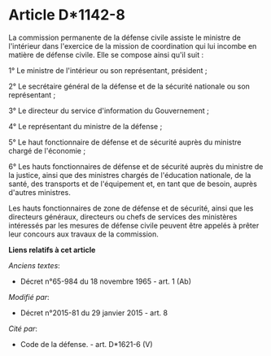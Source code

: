 # Article D*1142-8

La commission permanente de la défense civile assiste le ministre de l'intérieur dans l'exercice de la mission de
coordination qui lui incombe en matière de défense civile. Elle se compose ainsi qu'il suit : 

1° Le ministre de l'intérieur ou son représentant, président ; 

2° Le secrétaire général de la défense et de la sécurité nationale ou son représentant ; 

3° Le directeur du service d'information du Gouvernement ; 

4° Le représentant du ministre de la défense ; 

5° Le haut fonctionnaire de défense et de sécurité auprès du ministre chargé de l'économie ; 

6° Les hauts fonctionnaires de défense et de sécurité auprès du ministre de la justice, ainsi que des ministres chargés de
l'éducation nationale, de la santé, des transports et de l'équipement et, en tant que de besoin, auprès d'autres ministres. 

Les hauts fonctionnaires de zone de défense et de sécurité, ainsi que les directeurs généraux, directeurs ou chefs de
services des ministères intéressés par les mesures de défense civile peuvent être appelés à prêter leur concours aux travaux
de la commission.

**Liens relatifs à cet article**

_Anciens textes_:

  - Décret n°65-984 du 18 novembre 1965 - art. 1 (Ab)

_Modifié par_:

  - Décret n°2015-81 du 29 janvier 2015 - art. 8

_Cité par_:

  - Code de la défense. - art. D*1621-6 (V)
